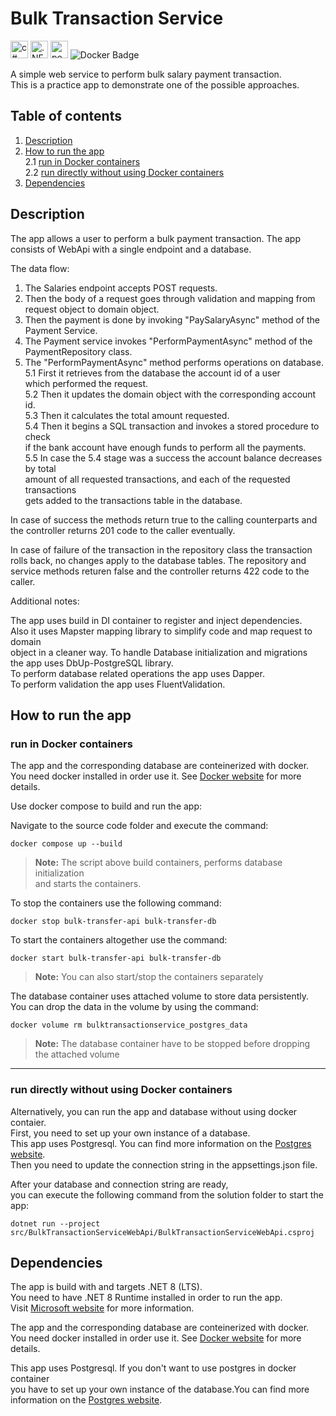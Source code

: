 # Bulk Transaction Service

<img src="https://img.shields.io/badge/C%23-239120?style=for-the-badge&logo=csharp&logoColor=white" alt="c#" height="28px"> <img src="https://img.shields.io/badge/.NET8-5C2D91?style=for-the-badge&logo=&logoColor=white" alt=".NET8" height="28px"> <img src="https://img.shields.io/badge/postgresql-4169e1?style=for-the-badge&logo=postgresql&logoColor=white" alt="postgresql" height="28px"> <img src="https://img.shields.io/badge/Docker-2496ED?logo=docker&logoColor=fff&style=for-the-badge" alt="Docker Badge">

A simple web service to perform bulk salary payment transaction.\
This is a practice app to demonstrate one of the possible approaches.

## Table of contents

1. [Description](#description)
2. [How to run the app](#how-to-run-the-app)\
2.1 [run in Docker containers](#run-in-docker-containers)\
2.2 [run directly without using Docker containers](#run-directly-without-using-docker-containers)
3. [Dependencies](#dependencies)

## Description

The app allows a user to perform a bulk payment transaction.
The app consists of WebApi with a single endpoint and a database.

The data flow:
1. The Salaries endpoint accepts POST requests. 
2. Then the body of a request goes through validation and mapping from\
request object to domain object.
3. Then the payment is done by invoking "PaySalaryAsync" method of the\
Payment Service.
4. The Payment service invokes "PerformPaymentAsync" method of the PaymentRepository class.
5. The "PerformPaymentAsync" method performs operations on database.\
5.1 First it retrieves from the database the account id of a user\
which performed the request.\
5.2 Then it updates the domain object with the corresponding account id.\
5.3 Then it calculates the total amount requested.\
5.4 Then it begins a SQL transaction and invokes a stored procedure to check\
if the bank account have enough funds to perform all the payments.\
5.5 In case the 5.4 stage was a success the account balance decreases by total\
amount of all requested transactions, and each of the requested transactions\
gets added to the transactions table in the database.

In case of success the methods return true to the calling counterparts and the controller returns 201 code to the caller eventually.

In case of failure of the transaction in the repository class the transaction\
rolls back, no changes apply to the database tables. The repository and\
service methods returen false and the controller returns 422 code to the caller.

Additional notes:

The app uses build in DI container to register and inject dependencies.\
Also it uses Mapster mapping library to simplify code and map request to domain\
object in a cleaner way.
To handle Database initialization and migrations\
the app uses DbUp-PostgreSQL library.\
To perform database related operations the app uses Dapper.\
To perform validation the app uses FluentValidation.

## How to run the app

### run in  Docker containers

The app and the corresponding database are conteinerized with docker.\
You need docker installed in order use it. See <a href="https://docs.docker.com/get-started/get-docker/">Docker website</a> for more details.

Use docker compose to build and run the app:

Navigate to the source code folder and execute the command:

```
docker compose up --build
```


>**Note:** The script above build containers, performs database initialization\
and starts the containers.

To stop the containers use the following command:

```
docker stop bulk-transfer-api bulk-transfer-db
```

To start the containers altogether use the command:

```
docker start bulk-transfer-api bulk-transfer-db
```
>**Note:** You can also start/stop the containers separately

The database container uses attached volume to store data persistently.\
You can drop the data in the volume by using the command:

```
docker volume rm bulktransactionservice_postgres_data
```
>**Note:** The database container have to be stopped before dropping the attached volume

---

### run directly without using Docker containers

Alternatively, you can run the app and database without using docker contaier.\
First, you need to set up your own instance of a database.\
This app uses Postgresql. You can find more information on the <a href="https://www.postgresql.org/">Postgres website</a>.\
Then you need to update the connection string in the appsettings.json file.

After your database and connection string are ready,\
you can execute the following command from the solution folder to start the app:

```
dotnet run --project src/BulkTransactionServiceWebApi/BulkTransactionServiceWebApi.csproj
```

## Dependencies

The app is build with and targets .NET 8 (LTS).\
You need to have .NET 8 Runtime installed in order to run the app.\
Visit <a href="https://dotnet.microsoft.com/en-us/download/dotnet/8.0">Microsoft website</a> for more information.

The app and the corresponding database are conteinerized with docker.\
You need docker installed in order use it. See <a href="https://docs.docker.com/get-started/get-docker/">Docker website</a> for more details.

This app uses Postgresql. If you don't want to use postgres in docker container\
you have to set up your own instance of the database.You can find more\
information on the <a href="https://www.postgresql.org/">Postgres website</a>.